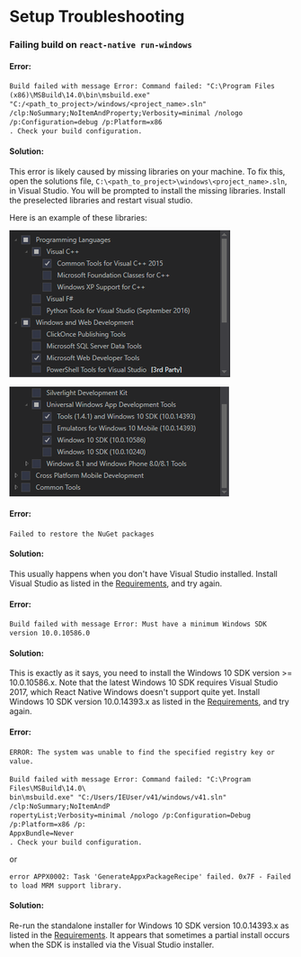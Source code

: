 # Setup Troubleshooting

### Failing build on `react-native run-windows`
#### Error:

```
Build failed with message Error: Command failed: "C:\Program Files (x86)\MSBuild\14.0\bin\msbuild.exe" 
"C:/<path_to_project>/windows/<project_name>.sln" /clp:NoSummary;NoItemAndProperty;Verbosity=minimal /nologo
/p:Configuration=debug /p:Platform=x86
. Check your build configuration.
```

#### Solution:

This error is likely caused by missing libraries on your machine. To fix this, open the solutions file, `C:\<path_to_project>\windows\<project_name>.sln`, in Visual Studio. You will be prompted to install the missing libraries. Install the preselected libraries and restart visual studio.

Here is an example of these libraries:

![Missing Libraries](img/MissingLibraries1.png)

![Missing Libraries](img/MissingLibraries2.png)

#### Error:

```
Failed to restore the NuGet packages
```

#### Solution:

This usually happens when you don't have Visual Studio installed. Install Visual Studio as listed in the [Requirements](https://github.com/Microsoft/react-native-windows#requirements), and try again.


#### Error:

```
Build failed with message Error: Must have a minimum Windows SDK version 10.0.10586.0
```

#### Solution:

This is exactly as it says, you need to install the Windows 10 SDK version >= 10.0.10586.x. Note that the latest Windows 10 SDK requires Visual Studio 2017, which React Native Windows doesn't support quite yet. Install Windows 10 SDK version 10.0.14393.x as listed in the [Requirements](https://github.com/Microsoft/react-native-windows#requirements), and try again.


#### Error:
```
ERROR: The system was unable to find the specified registry key or value.

Build failed with message Error: Command failed: "C:\Program Files\MSBuild\14.0\
bin\msbuild.exe" "C:/Users/IEUser/v41/windows/v41.sln" /clp:NoSummary;NoItemAndP
ropertyList;Verbosity=minimal /nologo /p:Configuration=Debug /p:Platform=x86 /p:
AppxBundle=Never
. Check your build configuration.
```

or

```
error APPX0002: Task 'GenerateAppxPackageRecipe' failed. 0x7F - Failed to load MRM support library.
```

#### Solution:

Re-run the standalone installer for Windows 10 SDK version 10.0.14393.x as listed in the [Requirements](https://github.com/Microsoft/react-native-windows#requirements). It appears that sometimes a partial install occurs when the SDK is installed via the Visual Studio installer. 
